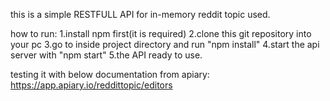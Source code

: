 this is a simple RESTFULL API for in-memory reddit topic used.

how to run:
1.install npm first(it is required)
2.clone this git repository into your pc
3.go to inside project directory and run "npm install"
4.start the api server with "npm start"
5.the API ready to use.

testing it with below documentation from apiary:
https://app.apiary.io/reddittopic/editors